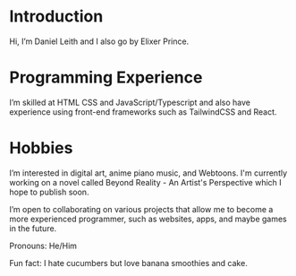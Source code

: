 # Introduction
Hi, I’m Daniel Leith and I also go by Elixer Prince.
# Programming Experience
I’m skilled at HTML CSS and JavaScript/Typescript and also have experience using front-end frameworks such as TailwindCSS and React.
# Hobbies
I’m interested in digital art, anime piano music, and Webtoons. I'm currently working on a novel called Beyond Reality - An Artist's Perspective which I hope to publish soon.

I’m open to collaborating on various projects that allow me to become a more experienced programmer, such as websites, apps, and maybe games in the future.

Pronouns: He/Him

Fun fact: I hate cucumbers but love banana smoothies and cake.